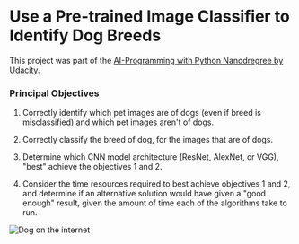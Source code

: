 # Use a Pre-trained Image Classifier to Identify Dog Breeds

This project was part of the [AI-Programming with Python Nanodregree by Udacity](https://www.udacity.com/course/ai-programming-python-nanodegree--nd089).

### Principal Objectives

1. Correctly identify which pet images are of dogs (even if breed is misclassified) and which pet images aren't of dogs.

2. Correctly classify the breed of dog, for the images that are of dogs.

3. Determine which CNN model architecture (ResNet, AlexNet, or VGG), "best" achieve the objectives 1 and 2.

4. Consider the time resources required to best achieve objectives 1 and 2, and determine if an alternative solution would have given a "good enough" result, given the amount of time each of the algorithms take to run.

![Dog on the internet](https://i.imgur.com/NVI817R.jpeg)
